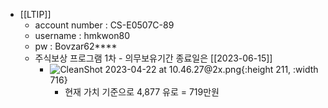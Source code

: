- [[LTIP]]
	- account number : CS-E0507C-89
	- username : hmkwon80
	- pw : Bovzar62****
	- 주식보상 프로그램 1차 - 의무보유기간 종료일은 [[2023-06-15]]
		- ![CleanShot 2023-04-22 at 10.46.27@2x.png](../assets/CleanShot_2023-04-22_at_10.46.27@2x_1682128046973_0.png){:height 211, :width 716}
			- 현재 가치 기준으로 4,877 유로 = 719만원